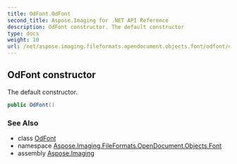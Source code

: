 ```yaml
---
title: OdFont.OdFont
second_title: Aspose.Imaging for .NET API Reference
description: OdFont constructor. The default constructor
type: docs
weight: 10
url: /net/aspose.imaging.fileformats.opendocument.objects.font/odfont/odfont/
---
```

## OdFont constructor

The default constructor.

```csharp
public OdFont()
```

### See Also

* class [OdFont](../)
* namespace [Aspose.Imaging.FileFormats.OpenDocument.Objects.Font](../../odfont/)
* assembly [Aspose.Imaging](../../../)


